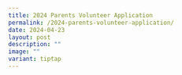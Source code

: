 ```yaml
---
title: 2024 Parents Volunteer Application
permalink: /2024-parents-volunteer-application/
date: 2024-04-23
layout: post
description: ""
image: ""
variant: tiptap
---
```

